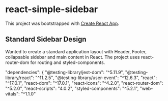 # react-simple-sidebar

This project was bootstrapped with [Create React App](https://github.com/facebook/create-react-app).

## Standard Sidebar Design

Wanted to create a standard application layout with Header, Footer, collapsable sidebar and main content in React. The project uses react-router-dom for routing and styled-components.

  "dependencies": {
    "@testing-library/jest-dom": "^5.11.9",
    "@testing-library/react": "^11.2.5",
    "@testing-library/user-event": "^12.6.3",
    "react": "^17.0.1",
    "react-dom": "^17.0.1",
    "react-icons": "^4.2.0",
    "react-router-dom": "^5.2.0",
    "react-scripts": "4.0.2",
    "styled-components": "^5.2.1",
    "web-vitals": "^1.1.0"

